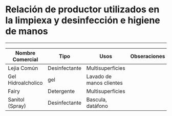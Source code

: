 # Relación de productor utilizados en la limpiexa y desinfección e higiene de manos

___
| Nombre Comercial   | Tipo          | Usos                     | Obseraciones |
| ------------------ | ------------- | ------------------------ | ------------ |
| Lejia Común        | Desinfectante | Multisuperficies         |              |
| Gel Hidroalcholico | gel           | Lavado de manos clientes |              |
| Fairy              | Detergente    | Multisuperficies         |              |
| Sanitol (Spray)    | Desinfectante | Bascula, datáfono        |              |
